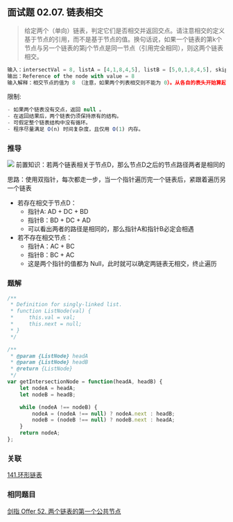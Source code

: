 ## 面试题 02.07. 链表相交

> 给定两个（单向）链表，判定它们是否相交并返回交点。请注意相交的定义基于节点的引用，而不是基于节点的值。换句话说，如果一个链表的第k个节点与另一个链表的第j个节点是同一节点（引用完全相同），则这两个链表相交。

```js
输入：intersectVal = 8, listA = [4,1,8,4,5], listB = [5,0,1,8,4,5], skipA = 2, skipB = 3
输出：Reference of the node with value = 8
输入解释：相交节点的值为 8 （注意，如果两个列表相交则不能为 0）。从各自的表头开始算起，链表 A 为 [4,1,8,4,5]，链表 B 为 [5,0,1,8,4,5]。在 A 中，相交节点前有 2 个节点；在 B 中，相交节点前有 3 个节点。
```

限制:
```js
- 如果两个链表没有交点，返回 null 。
- 在返回结果后，两个链表仍须保持原有的结构。
- 可假定整个链表结构中没有循环。
- 程序尽量满足 O(n) 时间复杂度，且仅用 O(1) 内存。
```

### 推导
![](http://res.xiaojing0.com/20201027090804.png)
前置知识：若两个链表相关于节点D，那么节点D之后的节点路径两者是相同的

思路：使用双指针，每次都走一步，当一个指针遍历完一个链表后，紧跟着遍历另一个链表

- 若存在相交于节点D：
  - 指针A: AD + DC + BD
  - 指针B：BD + DC + AD
  - 可以看出两者的路径是相同的，那么指针A和指针B必定会相遇
- 若不存在相交节点：
  - 指针A：AC + BC
  - 指针B：BC + AC
  - 这是两个指针的值都为 Null，此时就可以确定两链表无相交，终止遍历

### 题解
```js
/**
 * Definition for singly-linked list.
 * function ListNode(val) {
 *     this.val = val;
 *     this.next = null;
 * }
 */

/**
 * @param {ListNode} headA
 * @param {ListNode} headB
 * @return {ListNode}
 */
var getIntersectionNode = function(headA, headB) {
    let nodeA = headA;
    let nodeB = headB;

    while (nodeA !== nodeB) {
        nodeA = (nodeA !== null) ? nodeA.next : headB;
        nodeB = (nodeB !== null) ? nodeB.next : headA;
    }
    return nodeA;
};
```

### 关联
[141.环形链表](https://github.com/XyyF/elfin-algorithm/blob/master/problems/141.环形链表.md)

### 相同题目
[剑指 Offer 52. 两个链表的第一个公共节点](
https://leetcode-cn.com/problems/liang-ge-lian-biao-de-di-yi-ge-gong-gong-jie-dian-lcof/)